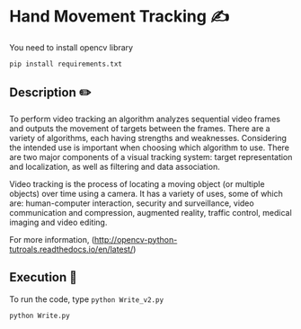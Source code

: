 # Hand Movement Tracking ✍️
You need to install opencv library

` pip install requirements.txt `

## Description ✏️

To perform video tracking an algorithm analyzes sequential video frames and outputs the movement of targets between the frames. There are a variety of algorithms, each having strengths and weaknesses. Considering the intended use is important when choosing which algorithm to use. There are two major components of a visual tracking system: target representation and localization, as well as filtering and data association.

Video tracking is the process of locating a moving object (or multiple objects) over time using a camera. It has a variety of uses, some of which are: human-computer interaction, security and surveillance, video communication and compression, augmented reality, traffic control, medical imaging and video editing.

For more information, (http://opencv-python-tutroals.readthedocs.io/en/latest/)

## Execution 🐉
To run the code, type `python Write_v2.py`

```
python Write.py
```

